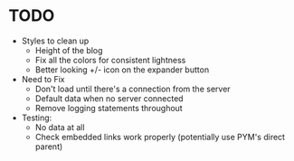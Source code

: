 # TODO

* Styles to clean up
  * Height of the blog
  * Fix all the colors for consistent lightness
  * Better looking +/- icon on the expander button
* Need to Fix
  * Don't load until there's a connection from the server
  * Default data when no server connected
  * Remove logging statements throughout
* Testing:
  * No data at all
  * Check embedded links work properly (potentially use PYM's direct parent)

